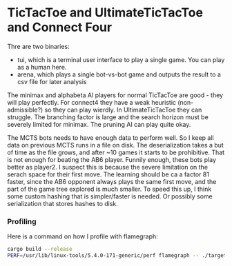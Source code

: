 TicTacToe and UltimateTicTacToe and Connect Four
================================================

Thre are two binaries:
- tui, which is a terminal user interface to play a single game. You can play as a human here.
- arena, which plays a single bot-vs-bot game and outputs the result to a csv file for later analysis

The minimax and alphabeta AI players for normal TicTacToe are good - they will play perfectly. For connect4 they have a weak heuristic (non-admissible?) so they can play wierdly. In UltimateTicTacToe they can struggle. The branching factor is large and the search horizon must be severely limited for minimax. The pruning AI can play quite okay.

The MCTS bots needs to have enough data to perform well. So I keep all data on previous MCTS runs in a file on disk. The deserialization takes a but of time as the file grows, and after ~10 games it starts to be prohibitive. That is not enough for beating the AB6 player. Funnily enough, these bots play better as player2. I suspect this is because the severe limitation on the serach space for their first move. The learning should be ca a factor 81 faster, since the AB6 opponent always plays the same first move, and the part of the game tree explored is much smaller.
To speed this up, I think some custom hashing that is simpler/faster is needed. Or possibly some serialization that stores hashes to disk.


### Profiling

Here is a command on how I profile with flamegraph:
```bash
cargo build --release
PERF=/usr/lib/linux-tools/5.4.0-171-generic/perf flamegraph -- ./target/release/arena c4 run --player2 minimax4 --player1 mcts3
```